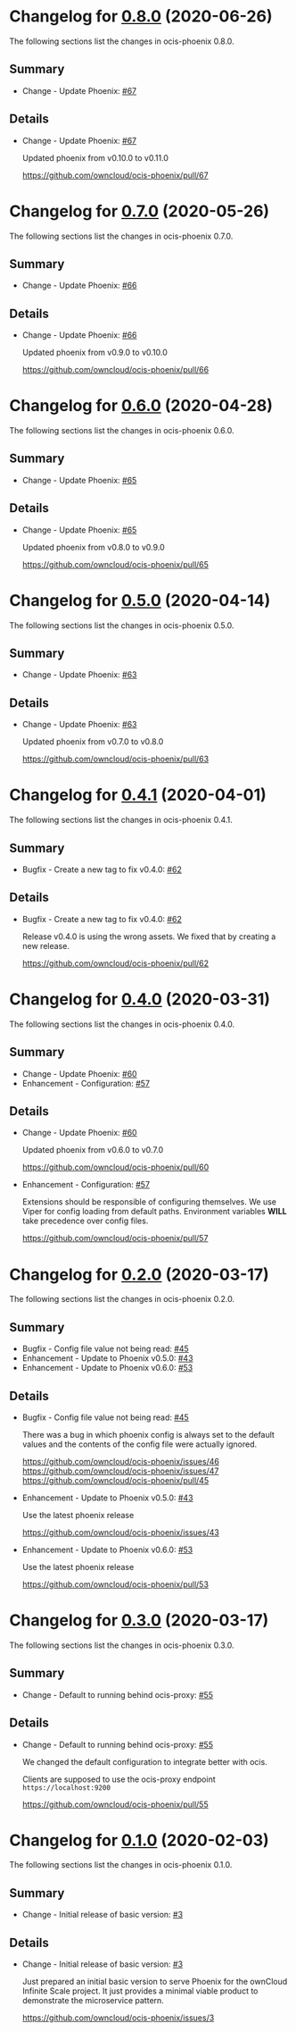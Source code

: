 # Changelog for [0.8.0] (2020-06-26)

The following sections list the changes in ocis-phoenix 0.8.0.

[0.8.0]: https://github.com/owncloud/ocis-phoenix/compare/v0.7.0...v0.8.0

## Summary

* Change - Update Phoenix: [#67](https://github.com/owncloud/ocis-phoenix/pull/67)

## Details

* Change - Update Phoenix: [#67](https://github.com/owncloud/ocis-phoenix/pull/67)

   Updated phoenix from v0.10.0 to v0.11.0

   https://github.com/owncloud/ocis-phoenix/pull/67

# Changelog for [0.7.0] (2020-05-26)

The following sections list the changes in ocis-phoenix 0.7.0.

[0.7.0]: https://github.com/owncloud/ocis-phoenix/compare/v0.6.0...v0.7.0

## Summary

* Change - Update Phoenix: [#66](https://github.com/owncloud/ocis-phoenix/pull/66)

## Details

* Change - Update Phoenix: [#66](https://github.com/owncloud/ocis-phoenix/pull/66)

   Updated phoenix from v0.9.0 to v0.10.0

   https://github.com/owncloud/ocis-phoenix/pull/66

# Changelog for [0.6.0] (2020-04-28)

The following sections list the changes in ocis-phoenix 0.6.0.

[0.6.0]: https://github.com/owncloud/ocis-phoenix/compare/v0.5.0...v0.6.0

## Summary

* Change - Update Phoenix: [#65](https://github.com/owncloud/ocis-phoenix/pull/65)

## Details

* Change - Update Phoenix: [#65](https://github.com/owncloud/ocis-phoenix/pull/65)

   Updated phoenix from v0.8.0 to v0.9.0

   https://github.com/owncloud/ocis-phoenix/pull/65

# Changelog for [0.5.0] (2020-04-14)

The following sections list the changes in ocis-phoenix 0.5.0.

[0.5.0]: https://github.com/owncloud/ocis-phoenix/compare/v0.4.1...v0.5.0

## Summary

* Change - Update Phoenix: [#63](https://github.com/owncloud/ocis-phoenix/pull/63)

## Details

* Change - Update Phoenix: [#63](https://github.com/owncloud/ocis-phoenix/pull/63)

   Updated phoenix from v0.7.0 to v0.8.0

   https://github.com/owncloud/ocis-phoenix/pull/63

# Changelog for [0.4.1] (2020-04-01)

The following sections list the changes in ocis-phoenix 0.4.1.

[0.4.1]: https://github.com/owncloud/ocis-phoenix/compare/v0.4.0...v0.4.1

## Summary

* Bugfix - Create a new tag to fix v0.4.0: [#62](https://github.com/owncloud/ocis-phoenix/pull/62)

## Details

* Bugfix - Create a new tag to fix v0.4.0: [#62](https://github.com/owncloud/ocis-phoenix/pull/62)

   Release v0.4.0 is using the wrong assets. We fixed that by creating a new release.

   https://github.com/owncloud/ocis-phoenix/pull/62

# Changelog for [0.4.0] (2020-03-31)

The following sections list the changes in ocis-phoenix 0.4.0.

[0.4.0]: https://github.com/owncloud/ocis-phoenix/compare/v0.2.0...v0.4.0

## Summary

* Change - Update Phoenix: [#60](https://github.com/owncloud/ocis-phoenix/pull/60)
* Enhancement - Configuration: [#57](https://github.com/owncloud/ocis-phoenix/pull/57)

## Details

* Change - Update Phoenix: [#60](https://github.com/owncloud/ocis-phoenix/pull/60)

   Updated phoenix from v0.6.0 to v0.7.0

   https://github.com/owncloud/ocis-phoenix/pull/60

* Enhancement - Configuration: [#57](https://github.com/owncloud/ocis-phoenix/pull/57)

   Extensions should be responsible of configuring themselves. We use Viper for config loading
   from default paths. Environment variables **WILL** take precedence over config files.

   https://github.com/owncloud/ocis-phoenix/pull/57

# Changelog for [0.2.0] (2020-03-17)

The following sections list the changes in ocis-phoenix 0.2.0.

[0.2.0]: https://github.com/owncloud/ocis-phoenix/compare/v0.3.0...v0.2.0

## Summary

* Bugfix - Config file value not being read: [#45](https://github.com/owncloud/ocis-phoenix/pull/45)
* Enhancement - Update to Phoenix v0.5.0: [#43](https://github.com/owncloud/ocis-phoenix/issues/43)
* Enhancement - Update to Phoenix v0.6.0: [#53](https://github.com/owncloud/ocis-phoenix/pull/53)

## Details

* Bugfix - Config file value not being read: [#45](https://github.com/owncloud/ocis-phoenix/pull/45)

   There was a bug in which phoenix config is always set to the default values and the contents of the
   config file were actually ignored.

   https://github.com/owncloud/ocis-phoenix/issues/46
   https://github.com/owncloud/ocis-phoenix/issues/47
   https://github.com/owncloud/ocis-phoenix/pull/45

* Enhancement - Update to Phoenix v0.5.0: [#43](https://github.com/owncloud/ocis-phoenix/issues/43)

   Use the latest phoenix release

   https://github.com/owncloud/ocis-phoenix/issues/43

* Enhancement - Update to Phoenix v0.6.0: [#53](https://github.com/owncloud/ocis-phoenix/pull/53)

   Use the latest phoenix release

   https://github.com/owncloud/ocis-phoenix/pull/53

# Changelog for [0.3.0] (2020-03-17)

The following sections list the changes in ocis-phoenix 0.3.0.

[0.3.0]: https://github.com/owncloud/ocis-phoenix/compare/v0.1.0...v0.3.0

## Summary

* Change - Default to running behind ocis-proxy: [#55](https://github.com/owncloud/ocis-phoenix/pull/55)

## Details

* Change - Default to running behind ocis-proxy: [#55](https://github.com/owncloud/ocis-phoenix/pull/55)

   We changed the default configuration to integrate better with ocis.

   Clients are supposed to use the ocis-proxy endpoint `https://localhost:9200`

   https://github.com/owncloud/ocis-phoenix/pull/55

# Changelog for [0.1.0] (2020-02-03)

The following sections list the changes in ocis-phoenix 0.1.0.

[0.1.0]: https://github.com/owncloud/ocis-phoenix/compare/432c57c406a8421a20ba596818d95f816e2ef9c7...v0.1.0

## Summary

* Change - Initial release of basic version: [#3](https://github.com/owncloud/ocis-phoenix/issues/3)

## Details

* Change - Initial release of basic version: [#3](https://github.com/owncloud/ocis-phoenix/issues/3)

   Just prepared an initial basic version to serve Phoenix for the ownCloud Infinite Scale
   project. It just provides a minimal viable product to demonstrate the microservice pattern.

   https://github.com/owncloud/ocis-phoenix/issues/3

